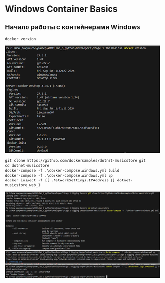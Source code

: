 # Windows Container Basics
## Начало работы с контейнерами Windows
```
docker version
```
![alt text](image.png)

```
git clone https://github.com/dockersamples/dotnet-musicstore.git
cd dotnet-musicstore
docker-compose -f .\docker-compose.windows.yml build
docker-compose -f .\docker-compose.windows.yml up
docker inspect -f {{ .NetworkSettings.IPAddress }} dotnet-musicstore_web_1
```

![alt text](image-2.png)
![alt text](image-3.png)
![alt text](image-4.png)